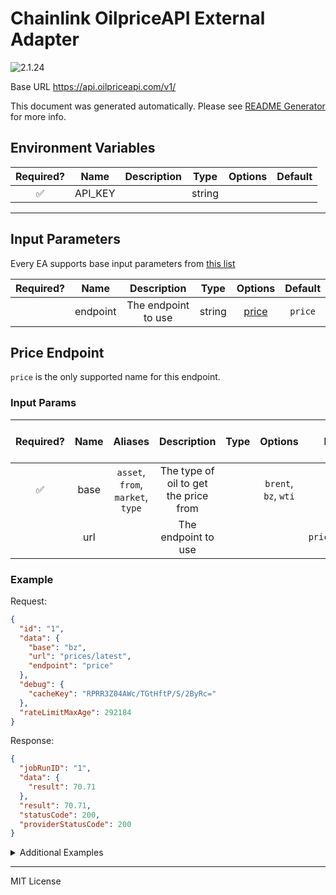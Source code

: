 # Chainlink OilpriceAPI External Adapter

![2.1.24](https://img.shields.io/github/package-json/v/smartcontractkit/external-adapters-js?filename=packages/sources/oilpriceapi/package.json)

Base URL https://api.oilpriceapi.com/v1/

This document was generated automatically. Please see [README Generator](../../scripts#readme-generator) for more info.

## Environment Variables

| Required? |  Name   | Description |  Type  | Options | Default |
| :-------: | :-----: | :---------: | :----: | :-----: | :-----: |
|    ✅     | API_KEY |             | string |         |         |

---

## Input Parameters

Every EA supports base input parameters from [this list](../../core/bootstrap#base-input-parameters)

| Required? |   Name   |     Description     |  Type  |         Options          | Default |
| :-------: | :------: | :-----------------: | :----: | :----------------------: | :-----: |
|           | endpoint | The endpoint to use | string | [price](#price-endpoint) | `price` |

## Price Endpoint

`price` is the only supported name for this endpoint.

### Input Params

| Required? | Name |              Aliases              |              Description              | Type |       Options        |     Default     | Depends On | Not Valid With |
| :-------: | :--: | :-------------------------------: | :-----------------------------------: | :--: | :------------------: | :-------------: | :--------: | :------------: |
|    ✅     | base | `asset`, `from`, `market`, `type` | The type of oil to get the price from |      | `brent`, `bz`, `wti` |                 |            |                |
|           | url  |                                   |          The endpoint to use          |      |                      | `prices/latest` |            |                |

### Example

Request:

```json
{
  "id": "1",
  "data": {
    "base": "bz",
    "url": "prices/latest",
    "endpoint": "price"
  },
  "debug": {
    "cacheKey": "RPRR3Z04AWc/TGtHftP/S/2ByRc="
  },
  "rateLimitMaxAge": 292184
}
```

Response:

```json
{
  "jobRunID": "1",
  "data": {
    "result": 70.71
  },
  "result": 70.71,
  "statusCode": 200,
  "providerStatusCode": 200
}
```

<details>
<summary>Additional Examples</summary>

Request:

```json
{
  "id": "1",
  "data": {
    "base": "wti",
    "url": "prices/latest",
    "endpoint": "price"
  },
  "debug": {
    "cacheKey": "l95L0aoLWaAHs3sTSB6amSkhM1w="
  },
  "rateLimitMaxAge": 584368
}
```

Response:

```json
{
  "jobRunID": "1",
  "data": {
    "result": 71.47
  },
  "result": 71.47,
  "statusCode": 200,
  "providerStatusCode": 200
}
```

</details>

---

MIT License
